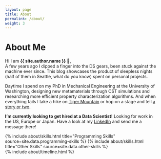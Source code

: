 ```yaml
---
layout: page
title: About
permalink: /about/
weight: 3
---
```


# **About Me**

Hi I am **{{ site.author.name }}** :wave:,<br>
A few years ago I dipped a finger into the DS gears, been stuck against the machine ever since. This blog showcases the product of sleepless nights (half of them in Seattle, what do you know) spent on personal projects.

Daytime I spend on my PhD in Mechanical Engineering at the University of Washington, designing new metamaterials through CST simulations and researching more efficient property characterization algorithms. And when everything fails I take a hike on <a href="https://www.wta.org/go-hiking/hikes/tiger-mountain-trail">Tiger Mountain</a> or hop on a stage and tell <a href="https://themoth.org/">a story or two</a>.

<b>I’m currently looking to get hired at a Data Scientist!</b> Looking for work in the US, Europe or Japan. Have a look at my <a href="https://www.linkedin.com/in/wegrowski/">LinkedIn</a> and send me a message there!

<div class="row">
{% include about/skills.html title="Programming Skills" source=site.data.programming-skills %}
{% include about/skills.html title="Other Skills" source=site.data.other-skills %}
</div>

<div class="row">
{% include about/timeline.html %}
</div>
